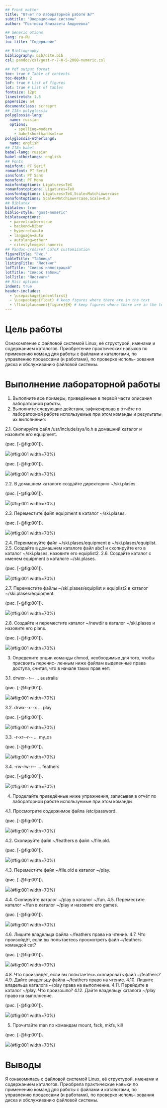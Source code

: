 ```yaml
---
## Front matter
title: "Отчет по лабораторной работе №7"
subtitle: "Операционные системы"
author: "Постнова Елизавета Андреевна"

## Generic otions
lang: ru-RU
toc-title: "Содержание"

## Bibliography
bibliography: bib/cite.bib
csl: pandoc/csl/gost-r-7-0-5-2008-numeric.csl

## Pdf output format
toc: true # Table of contents
toc-depth: 2
lof: true # List of figures
lot: true # List of tables
fontsize: 12pt
linestretch: 1.5
papersize: a4
documentclass: scrreprt
## I18n polyglossia
polyglossia-lang:
  name: russian
  options:
	- spelling=modern
	- babelshorthands=true
polyglossia-otherlangs:
  name: english
## I18n babel
babel-lang: russian
babel-otherlangs: english
## Fonts
mainfont: PT Serif
romanfont: PT Serif
sansfont: PT Sans
monofont: PT Mono
mainfontoptions: Ligatures=TeX
romanfontoptions: Ligatures=TeX
sansfontoptions: Ligatures=TeX,Scale=MatchLowercase
monofontoptions: Scale=MatchLowercase,Scale=0.9
## Biblatex
biblatex: true
biblio-style: "gost-numeric"
biblatexoptions:
  - parentracker=true
  - backend=biber
  - hyperref=auto
  - language=auto
  - autolang=other*
  - citestyle=gost-numeric
## Pandoc-crossref LaTeX customization
figureTitle: "Рис."
tableTitle: "Таблица"
listingTitle: "Листинг"
lofTitle: "Список иллюстраций"
lotTitle: "Список таблиц"
lolTitle: "Листинги"
## Misc options
indent: true
header-includes:
  - \usepackage{indentfirst}
  - \usepackage{float} # keep figures where there are in the text
  - \floatplacement{figure}{H} # keep figures where there are in the text
---
```


# Цель работы

Ознакомление с файловой системой Linux, её структурой, именами и содержанием
каталогов. Приобретение практических навыков по применению команд для работы
с файлами и каталогами, по управлению процессами (и работами), по проверке исполь-
зования диска и обслуживанию файловой системы.

# Выполнение лабораторной работы

 1. Выполните все примеры, приведённые в первой части описания лабораторной работы.
 2. Выполните следующие действия, зафиксировав в отчёте по лабораторной работе
используемые при этом команды и результаты их выполнения:

2.1. Скопируйте файл /usr/include/sys/io.h в домашний каталог и назовите его
equipment. 

(рис. [-@fig:001]).

![](image/1.bmp){#fig:001 width=70%}

(рис. [-@fig:001]).

![](image/2.bmp){#fig:001 width=70%}

2.2. В домашнем каталоге создайте директорию ~/ski.plases.

(рис. [-@fig:001]).

![](image/3.bmp){#fig:001 width=70%}

2.3. Переместите файл equipment в каталог ~/ski.plases.

(рис. [-@fig:001]).

![](image/4.bmp){#fig:001 width=70%}

2.4. Переименуйте файл ~/ski.plases/equipment в ~/ski.plases/equiplist.
2.5. Создайте в домашнем каталоге файл abc1 и скопируйте его в каталог
~/ski.plases, назовите его equiplist2.
2.6. Создайте каталог с именем equipment в каталоге ~/ski.plases.

(рис. [-@fig:001]).

![](image/5.bmp){#fig:001 width=70%}

2.7. Переместите файлы ~/ski.plases/equiplist и equiplist2 в каталог
~/ski.plases/equipment.

(рис. [-@fig:001]).

![](image/6.bmp){#fig:001 width=70%}

2.8. Создайте и переместите каталог ~/newdir в каталог ~/ski.plases и назовите
его plans.

(рис. [-@fig:001]).

![](image/7.bmp){#fig:001 width=70%}

3. Определите опции команды chmod, необходимые для того, чтобы присвоить перечис-
ленным ниже файлам выделенные права доступа, считая, что в начале таких прав
нет:

3.1. drwxr--r-- ... australia

(рис. [-@fig:001]).

![](image/8.bmp){#fig:001 width=70%}

3.2. drwx--x--x ... play

(рис. [-@fig:001]).

![](image/9.bmp){#fig:001 width=70%}

3.3. -r-xr--r-- ... my_os

(рис. [-@fig:001]).

![](image/10.bmp){#fig:001 width=70%}

3.4. -rw-rw-r-- ... feathers

(рис. [-@fig:001]).

![](image/11.bmp){#fig:001 width=70%}

4. Проделайте приведённые ниже упражнения, записывая в отчёт по лабораторной
работе используемые при этом команды:

4.1. Просмотрите содержимое файла /etc/password.

(рис. [-@fig:001]).

![](image/12.bmp){#fig:001 width=70%}

4.2. Скопируйте файл ~/feathers в файл ~/file.old.

(рис. [-@fig:001]).

![](image/13.bmp){#fig:001 width=70%}

4.3. Переместите файл ~/file.old в каталог ~/play.

(рис. [-@fig:001]).

![](image/14.bmp){#fig:001 width=70%}

4.4. Скопируйте каталог ~/play в каталог ~/fun.
4.5. Переместите каталог ~/fun в каталог ~/play и назовите его games.

(рис. [-@fig:001]).

![](image/15.bmp){#fig:001 width=70%}

4.6. Лишите владельца файла ~/feathers права на чтение.
4.7. Что произойдёт, если вы попытаетесь просмотреть файл ~/feathers командой
cat?

(рис. [-@fig:001]).

![](image/16.bmp){#fig:001 width=70%}

4.8. Что произойдёт, если вы попытаетесь скопировать файл ~/feathers?
4.9. Дайте владельцу файла ~/feathers право на чтение.
4.10. Лишите владельца каталога ~/play права на выполнение.
4.11. Перейдите в каталог ~/play. Что произошло?
4.12. Дайте владельцу каталога ~/play право на выполнение.

(рис. [-@fig:001]).

![](image/17.bmp){#fig:001 width=70%}

5. Прочитайте man по командам mount, fsck, mkfs, kill

(рис. [-@fig:001]).

![](image/18.bmp){#fig:001 width=70%}

# Выводы

Я ознакомилась с файловой системой Linux, её структурой, именами и содержанием
каталогов. Приобрела практические навыки по применению команд для работы
с файлами и каталогами, по управлению процессами (и работами), по проверке исполь-
зования диска и обслуживанию файловой системы.
